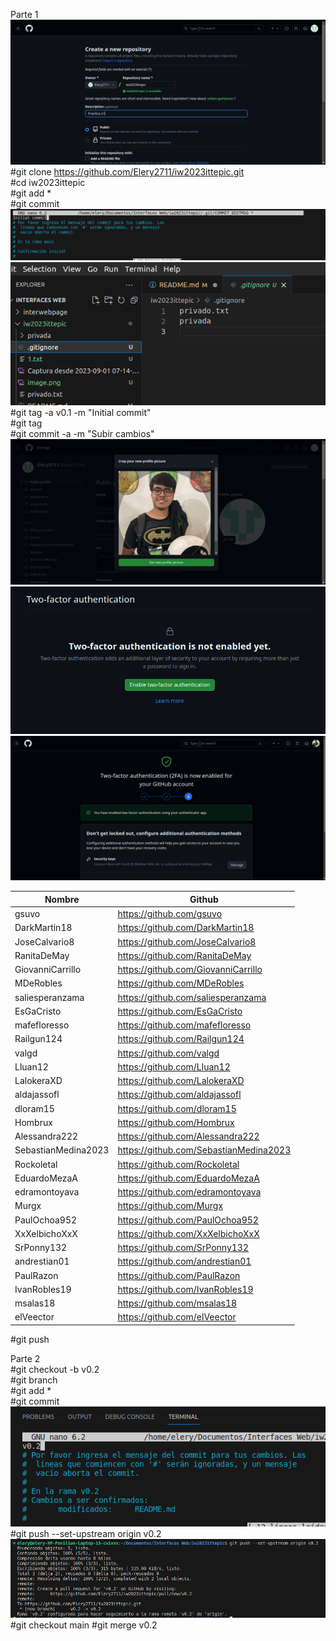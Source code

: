 Parte 1  
![Alt text](<Captura desde 2023-09-01 07-14-16.png>)  
#git clone https://github.com/Elery2711/iw2023ittepic.git  
#cd iw2023ittepic  
#git add *  
#git commit  
![Alt text](image.png)  
![Alt text](image-1.png)  
#git tag -a v0.1 -m "Initial commit"  
#git tag  
#git commit -a -m "Subir cambios"  
![Alt text](image-2.png)  
![Alt text](image-3.png)  
![Alt text](image-4.png)  

|Nombre             |Github |  
|-------------------|-------|
|gsuvo              |https://github.com/gsuvo|
|DarkMartin18       |https://github.com/DarkMartin18|
|JoseCalvario8      |https://github.com/JoseCalvario8|  
|RanitaDeMay        |https://github.com/RanitaDeMay|  
|GiovanniCarrillo   |https://github.com/GiovanniCarrillo|
|MDeRobles          |https://github.com/MDeRobles|
|saliesperanzama    |https://github.com/saliesperanzama|
|EsGaCristo         |https://github.com/EsGaCristo|
|mafefloresso       |https://github.com/mafefloresso|
|Railgun124         |https://github.com/Railgun124|
|valgd              |https://github.com/valgd|
|Lluan12            |https://github.com/Lluan12|
|LalokeraXD         |https://github.com/LalokeraXD|
|aldajassofl        |https://github.com/aldajassofl|
|dloram15           |https://github.com/dloram15|
|Hombrux            |https://github.com/Hombrux|
|Alessandra222      |https://github.com/Alessandra222|
|SebastianMedina2023|https://github.com/SebastianMedina2023|
|Rockoletal         |https://github.com/Rockoletal|
|EduardoMezaA       |https://github.com/EduardoMezaA|
|edramontoyava      |https://github.com/edramontoyava|
|Murgx              |https://github.com/Murgx|
|PaulOchoa952       |https://github.com/PaulOchoa952|
|XxXelbichoXxX      |https://github.com/XxXelbichoXxX|
|SrPonny132         |https://github.com/SrPonny132|
|andrestian01       |https://github.com/andrestian01|
|PaulRazon          |https://github.com/PaulRazon|
|IvanRobles19       |https://github.com/IvanRobles19|
|msalas18           |https://github.com/msalas18|
|elVeector          |https://github.com/elVeector|
#git push

Parte 2  
#git checkout -b v0.2  
#git branch  
#git add *  
#git commit  
![Alt text](image-5.png)
#git push --set-upstream origin v0.2
![Alt text](image-6.png)
#git checkout main
#git merge v0.2